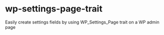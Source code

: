 # wp-settings-page-trait
Easily create settings fields by using WP_Settings_Page trait on a WP admin page
